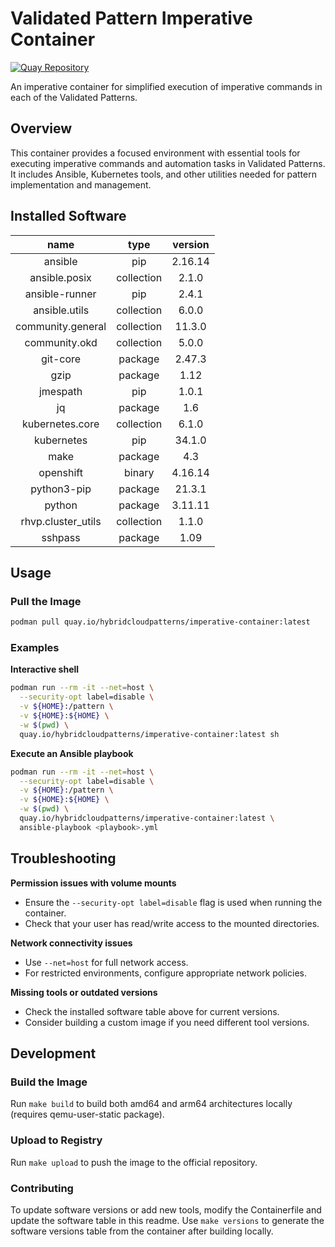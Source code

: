 # Validated Pattern Imperative Container

[![Quay Repository](https://img.shields.io/badge/Quay.io-imperative--container-blue?logo=quay)](https://quay.io/repository/hybridcloudpatterns/imperative-container)

An imperative container for simplified execution of imperative commands in each of the Validated Patterns.

## Overview

This container provides a focused environment with essential tools for executing imperative commands and automation tasks in Validated Patterns. It includes Ansible, Kubernetes tools, and other utilities needed for pattern implementation and management.

## Installed Software

<!-- textlint-disable -->

|        name        |    type    | version |
| :----------------: | :--------: | :-----: |
|      ansible       |    pip     | 2.16.14 |
|   ansible.posix    | collection |  2.1.0  |
|   ansible-runner   |    pip     |  2.4.1  |
|   ansible.utils    | collection |  6.0.0  |
| community.general  | collection | 11.3.0  |
|   community.okd    | collection |  5.0.0  |
|      git-core      |  package   | 2.47.3  |
|        gzip        |  package   |  1.12   |
|      jmespath      |    pip     |  1.0.1  |
|         jq         |  package   |   1.6   |
|  kubernetes.core   | collection |  6.1.0  |
|     kubernetes     |    pip     | 34.1.0  |
|        make        |  package   |   4.3   |
|     openshift      |   binary   | 4.16.14 |
|    python3-pip     |  package   | 21.3.1  |
|       python       |  package   | 3.11.11 |
| rhvp.cluster_utils | collection |  1.1.0  |
|      sshpass       |  package   |  1.09   |

<!-- textlint-enable -->

## Usage

### Pull the Image

```bash
podman pull quay.io/hybridcloudpatterns/imperative-container:latest
```

### Examples

**Interactive shell**

```bash
podman run --rm -it --net=host \
  --security-opt label=disable \
  -v ${HOME}:/pattern \
  -v ${HOME}:${HOME} \
  -w $(pwd) \
  quay.io/hybridcloudpatterns/imperative-container:latest sh
```

**Execute an Ansible playbook**

```bash
podman run --rm -it --net=host \
  --security-opt label=disable \
  -v ${HOME}:/pattern \
  -v ${HOME}:${HOME} \
  -w $(pwd) \
  quay.io/hybridcloudpatterns/imperative-container:latest \
  ansible-playbook <playbook>.yml
```

## Troubleshooting

**Permission issues with volume mounts**

- Ensure the `--security-opt label=disable` flag is used when running the container.
- Check that your user has read/write access to the mounted directories.

**Network connectivity issues**

- Use `--net=host` for full network access.
- For restricted environments, configure appropriate network policies.

**Missing tools or outdated versions**

- Check the installed software table above for current versions.
- Consider building a custom image if you need different tool versions.

## Development

### Build the Image

Run `make build` to build both amd64 and arm64 architectures locally (requires qemu-user-static package).

### Upload to Registry

Run `make upload` to push the image to the official repository.

### Contributing

To update software versions or add new tools, modify the Containerfile and update the software table in this readme. Use `make versions` to generate the software versions table from the container after building locally.
